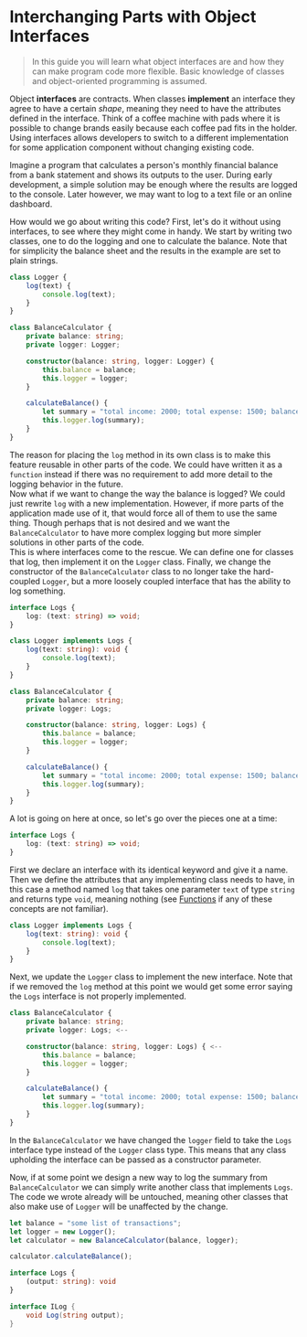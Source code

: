# Interchanging Parts with Object Interfaces

> In this guide you will learn what object interfaces are and how they can make program code more flexible. Basic knowledge of classes and object-oriented programming is assumed. 

Object **interfaces** are contracts. When classes **implement** an interface they agree to have a certain _shape_, meaning they need to have the attributes defined in the interface. Think of a coffee machine with pads where it is possible to change brands easily because each coffee pad fits in the holder. Using interfaces allows developers to switch to a different implementation for some application component without changing existing code.

Imagine a program that calculates a person's monthly financial balance from a bank statement and shows its outputs to the user. During early development, a simple solution may be enough where the results are logged to the console. Later however, we may want to log to a text file or an online dashboard.

How would we go about writing this code? First, let's do it without using interfaces, to see where they might come in handy. We start by writing two classes, one to do the logging and one to calculate the balance. Note that for simplicity the balance sheet and the results in the example are set to plain strings.

```typescript
class Logger {
    log(text) {
        console.log(text);
    }
}

class BalanceCalculator {
    private balance: string;
    private logger: Logger;

    constructor(balance: string, logger: Logger) {
        this.balance = balance;
        this.logger = logger;
    }

    calculateBalance() {
        let summary = "total income: 2000; total expense: 1500; balance: 500";
        this.logger.log(summary);
    }
}
```
The reason for placing the `log` method in its own class is to make this feature reusable in other parts of the code. We could have written it as a `function` instead if there was no requirement to add more detail to the logging behavior in the future.  
Now what if we want to change the way the balance is logged? We could just rewrite `log` with a new implementation. However, if more parts of the application made use of it, that would force all of them to use the same thing. Though perhaps that is not desired and we want the `BalanceCalculator` to have more complex logging but more simpler solutions in other parts of the code.  
This is where interfaces come to the rescue. We can define one for classes that log, then implement it on the `Logger` class. Finally, we change the constructor of the `BalanceCalculator` class to no longer take the hard-coupled `Logger`, but a more loosely coupled interface that has the ability to log something. 


```typescript
interface Logs {
    log: (text: string) => void;
}

class Logger implements Logs {
    log(text: string): void {
        console.log(text);
    }
}

class BalanceCalculator {
    private balance: string;
    private logger: Logs;

    constructor(balance: string, logger: Logs) {
        this.balance = balance;
        this.logger = logger;
    }

    calculateBalance() {
        let summary = "total income: 2000; total expense: 1500; balance: 500";
        this.logger.log(summary);
    }
}
```
A lot is going on here at once, so let's go over the pieces one at a time:

```typescript
interface Logs {
    log: (text: string) => void;
}
```
First we declare an interface with its identical keyword and give it a name. Then we define the attributes that any implementing class needs to have, in this case a method named `log` that takes one parameter `text` of type `string` and returns type `void`, meaning nothing (see [Functions](programming.md#functions) if any of these concepts are not familiar).

```typescript
class Logger implements Logs {
    log(text: string): void {
        console.log(text);
    }
}
```
Next, we update the `Logger` class to implement the new interface. Note that if we removed the `log` method at this point we would get some error saying the `Logs` interface is not properly implemented.

```typescript
class BalanceCalculator {
    private balance: string;
    private logger: Logs; <--

    constructor(balance: string, logger: Logs) { <--
        this.balance = balance;
        this.logger = logger;
    }

    calculateBalance() {
        let summary = "total income: 2000; total expense: 1500; balance: 500";
        this.logger.log(summary);
    }
}
```
In the `BalanceCalculator` we have changed the `logger` field to take the `Logs` interface type instead of the `Logger` class type. This means that any class upholding the interface can be passed as a constructor parameter.

Now, if at some point we design a new way to log the summary from `BalanceCalculator` we can simply write another class that implements `Logs`. The code we wrote already will be untouched, meaning other classes that also make use of `Logger` will be unaffected by the change.







```typescript
let balance = "some list of transactions";
let logger = new Logger();
let calculator = new BalanceCalculator(balance, logger);

calculator.calculateBalance();
```



```typescript
interface Logs {
    (output: string): void
}
```

```csharp
interface ILog {
    void Log(string output);
}
```
